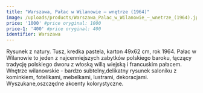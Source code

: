 ```yaml
---
title: "Warszawa, Pałac w Wilanowie – wnętrze (1964)"
image: /uploads/products/Warszawa_Palac_w_Wilanowie_–_wnetrze_(1964).jpg
price: '1000' #price oryginal: 1000
price-1: '400' #price oryginal: 400
identifier: Warszawa
---
```


Rysunek z natury. Tusz, kredka pastela, karton 49x62 cm, rok 1964.
Pałac w Wilanowie to jeden z najcenniejszych zabytków polskiego baroku, łączący tradycję polskiego dworu z włoską willą wiejską i francuskim pałacem. Wnętrze wilanowskie - bardzo subtelny,delikatny rysunek saloniku z kominkiem, fotelikami, mebelkami, lustrami, dekoracjami. Wyszukane,oszczędne akcenty kolorystyczne.